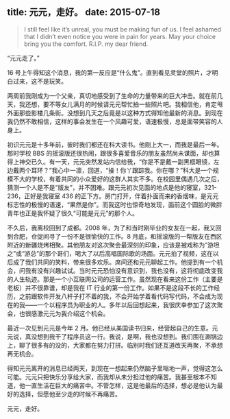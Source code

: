 title: 元元，走好。
date: 2015-07-18
---
> I still feel like it’s unreal, you must be making fun of us. I feel ashamed that I didn’t even notice you were in pain for years. May your choice bring you the comfort. R.I.P. my dear friend.

“元元走了。”

16 号上午得知这个消息，我的第一反应是“什么鬼”。直到看见灵堂的照片，才明白过来，这不是玩笑。

两周前我刚成为一个父亲，真切地感受到了生命的力量带来的巨大冲击。就在前几天，我还想，要不等女儿满月的时候请元元帮忙拍一些照片吧。我相信他，肯定甩外面那些影楼几条街。没想到几天之后竟是以这种方式得知他最新的消息。到现在我仍然不敢相信，这样的事会发生在一个风趣可爱，语速极慢，总是面带笑容的人身上。<!-- more -->

初识元元是十多年前，彼时我们都还在科大读书。他刚上大一，而我是最后一年。那时学校 BBS 的摇滚版还很热闹，跟很多喜爱音乐的朋友虽然尚未谋面，却也算得上神交已久。有一天，元元突然发站内信给我，“你是不是戴一副黑框眼镜，左边戴两个耳环？”我心中一凛，回道，“操！你丫跟踪我。你在哪？”科大是一个规模不大的学校，有着共同的小众爱好的这群人其实不多。在校园里偶遇几次之后，猜测一个人是不是“版友”，并不困难。跟元元初次见面的地点是他的寝室，321-236，正好是我寝室 436 的正下方。房门打开，伴着扑面而来的香烟味，是元元标志性的极慢的语速，“果然是你”。而我这时也惊奇地发现，面前这个圆脸的微胖青年也正是我怀疑了很久“可能是元元”的那个人。

不久后，我离校回到了成都。2008 年，为了和当时刚毕业的女友在一起，我又回到合肥，仓促间寻了一份不是很愉快的工作。8 月底，和摇滚版的一帮版友在西区附近的新疆烧烤相聚。其他朋友对这次聚会最深刻的印象，应该是被戏称为“游坦之”或“游总”的那个哥们，喝大了以后高唱国际歌的场面。元元拍了视频，这在以后成了我们共同的笑料，带来很多欢乐。席间还和元元聊起工作。他提到有一个机会，问我有没有兴趣试试。当时元元恐怕没有意识到，我也没有，这将彻底改变我的人生轨迹。那是一个小互联网公司的运营工作。虽然现在看来这份工作（主要是老板）并不很靠谱，却是我在 IT 行业的第一份工作。如果不是这段不长的工作经历，之前跟软件开发八杆子打不着的我，不会开始学着看代码写代码，不会成为现在的我——一个以程序员为职业的人。多年以后回想起来，我很庆幸参加了这次聚会，也很感激元元为我介绍这个机会。

最近一次见到元元是今年 2 月。他已经从美国读书归来，经营起自己的生意。元元说，真没想到我干了程序员这一行。我说，是啊，我也没想到。我们围在涮锅边上，聊了很多有的没的，大家都在努力打拼。临别时我们还互道改天再聚，不承想再无机会。

得知元元离开的消息已经两天，到现在一想起来仍然脑子里嗡地一声，觉得这怎么可能。元元只把快乐分享给大家，而我却从未分担过他的痛苦。我甚至根本不知道，他一直生活在巨大的痛苦中。不管怎样，这是他最后的选择，想必是他认为最好的选择，但愿他至少走的时候不再痛苦。

元元，走好。
